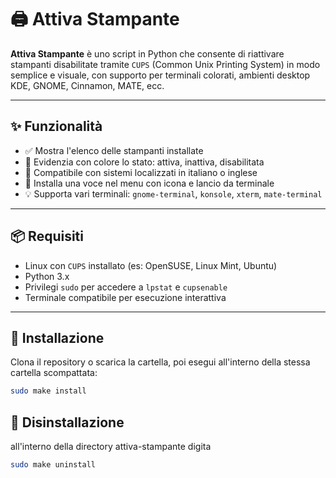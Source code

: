 # 🖨️ Attiva Stampante

**Attiva Stampante** è uno script in Python che consente di riattivare stampanti disabilitate tramite `CUPS` (Common Unix Printing System) in modo semplice e visuale, con supporto per terminali colorati, ambienti desktop KDE, GNOME, Cinnamon, MATE, ecc.

---

## ✨ Funzionalità

- ✅ Mostra l'elenco delle stampanti installate
- 🎨 Evidenzia con colore lo stato: attiva, inattiva, disabilitata
- 🧩 Compatibile con sistemi localizzati in italiano o inglese
- 🧾 Installa una voce nel menu con icona e lancio da terminale
- 💡 Supporta vari terminali: `gnome-terminal`, `konsole`, `xterm`, `mate-terminal`

---

## 📦 Requisiti

- Linux con `CUPS` installato (es: OpenSUSE, Linux Mint, Ubuntu)
- Python 3.x
- Privilegi `sudo` per accedere a `lpstat` e `cupsenable`
- Terminale compatibile per esecuzione interattiva

---

## 🚀 Installazione

Clona il repository o scarica la cartella, poi esegui all'interno della stessa cartella scompattata:

```bash
sudo make install
```

## 🔧 Disinstallazione

all'interno della directory attiva-stampante digita

```bash
sudo make uninstall
```
